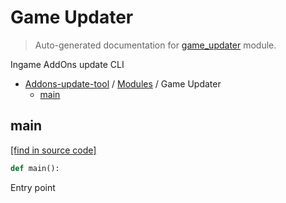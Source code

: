 # Game Updater

> Auto-generated documentation for [game_updater](https://github.com/alchem1ster/AddOns-Update-Tool/blob/main/game_updater.py) module.

Ingame AddOns update CLI

- [Addons-update-tool](README.md#addons-update-tool) / [Modules](MODULES.md#addons-update-tool-modules) / Game Updater
    - [main](#main)

## main

[[find in source code]](https://github.com/alchem1ster/AddOns-Update-Tool/blob/main/game_updater.py#L24)

```python
def main():
```

Entry point

